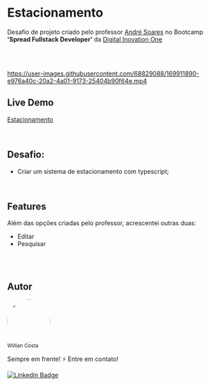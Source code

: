 # Estacionamento

Desafio de projeto criado pelo professor [André Soares](https://github.com/soaresderik) no Bootcamp <strong>'Spread Fullstack Developer'</strong> da [Digital Inovation One](https://www.dio.me/)

<br/>
<br/>


https://user-images.githubusercontent.com/68829088/169911890-e976a40c-20a2-4a01-9173-25404b90f64e.mp4



## Live Demo
[Estacionamento](https://estacionamento-three.vercel.app/)

<br/>

## Desafio:
- Criar um sistema de estacionamento com typescript;

<br/>

## Features
Além das opções criadas pelo professor, acrescentei outras duas:

- Editar
- Pesquisar

<br/>
<br/>

## Autor
<img style="border-radius: 50%;" width="100px" src="https://avatars.githubusercontent.com/u/68829088?v=4"/><br/>
<sub>Willian Costa</sub><br/>

Sempre em frente! :zap: Entre em contato!<br/>

[![Linkedin Badge](https://img.shields.io/badge/-Willian_Costa-blue?style=flat-square&logo=Linkedin&logoColor=white&link=https://www.linkedin.com/in/willian-costa-8b9b3518a/)](https://www.linkedin.com/in/willian-costa44)
